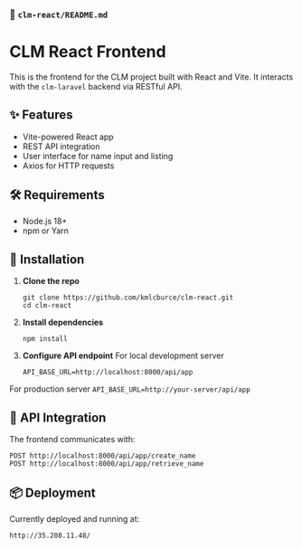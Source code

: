 

### 📁 `clm-react/README.md`

# CLM React Frontend

This is the frontend for the CLM project built with React and Vite. It interacts with the `clm-laravel` backend via RESTful API.

## ✨ Features

- Vite-powered React app
- REST API integration
- User interface for name input and listing
- Axios for HTTP requests

## 🛠️ Requirements

- Node.js 18+
- npm or Yarn


## 🚀 Installation

1. **Clone the repo**
   ```
   git clone https://github.com/kmlcburce/clm-react.git
   cd clm-react
   ```
2. **Install dependencies**
    ```
    npm install
    ```
3. **Configure API endpoint**
  For local development server
    ```
    API_BASE_URL=http://localhost:8000/api/app
    ```
  For production server
    ```
    API_BASE_URL=http://your-server/api/app
    ```

##  🔌 API Integration
  The frontend communicates with:
  ```
  POST http://localhost:8000/api/app/create_name
  POST http://localhost:8000/api/app/retrieve_name
  ```
##  📦 Deployment
  Currently deployed and running at:
  ```
  http://35.208.11.48/
  ```

